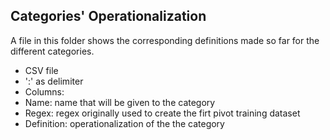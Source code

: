 ## Categories' Operationalization


A file in this folder shows the corresponding definitions made so far for the different categories.

* CSV file
* ':' as delimiter
* Columns:
 * Name: name that will be given to the category
 * Regex: regex originally used to create the firt pivot training dataset
 * Definition: operationalization of the the category


